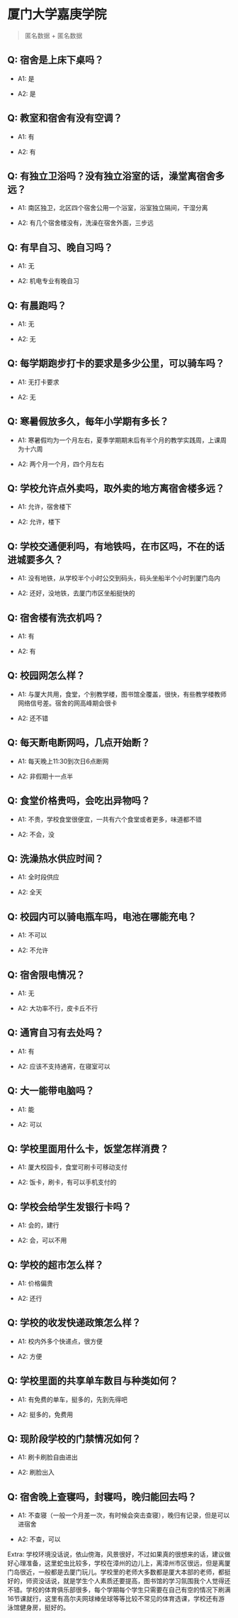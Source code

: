 # 厦门大学嘉庚学院

> 匿名数据 + 匿名数据

## Q: 宿舍是上床下桌吗？

- A1: 是

- A2: 是

## Q: 教室和宿舍有没有空调？

- A1: 有

- A2: 有

## Q: 有独立卫浴吗？没有独立浴室的话，澡堂离宿舍多远？

- A1: 南区独卫，北区四个宿舍公用一个浴室，浴室独立隔间，干湿分离

- A2: 有几个宿舍楼没有，洗澡在宿舍外面，三步远

## Q: 有早自习、晚自习吗？

- A1: 无

- A2: 机电专业有晚自习

## Q: 有晨跑吗？

- A1: 无

- A2: 无

## Q: 每学期跑步打卡的要求是多少公里，可以骑车吗？

- A1: 无打卡要求

- A2: 无

## Q: 寒暑假放多久，每年小学期有多长？

- A1: 寒暑假均为一个月左右，夏季学期期末后有半个月的教学实践周，上课周为十六周

- A2: 两个月一个月，四个月左右

## Q: 学校允许点外卖吗，取外卖的地方离宿舍楼多远？

- A1: 允许，宿舍楼下

- A2: 允许，楼下

## Q: 学校交通便利吗，有地铁吗，在市区吗，不在的话进城要多久？

- A1: 没有地铁，从学校半个小时公交到码头，码头坐船半个小时到厦门岛内

- A2: 还好，没地铁，去厦门市区坐船挺快的

## Q: 宿舍楼有洗衣机吗？

- A1: 有

- A2: 有

## Q: 校园网怎么样？

- A1: 与厦大共用，食堂，个别教学楼，图书馆全覆盖，很快，有些教学楼教师网络信号差。宿舍的网高峰期会很卡

- A2: 还不错

## Q: 每天断电断网吗，几点开始断？

- A1: 每天晚上11:30到次日6点断网

- A2: 非假期十一点半

## Q: 食堂价格贵吗，会吃出异物吗？

- A1: 不贵，学校食堂很便宜，一共有六个食堂或者更多，味道都不错

- A2: 不会，没

## Q: 洗澡热水供应时间？

- A1: 全时段供应

- A2: 全天

## Q: 校园内可以骑电瓶车吗，电池在哪能充电？

- A1: 不可以

- A2: 不允许

## Q: 宿舍限电情况？

- A1: 无

- A2: 大功率不行，皮卡丘不行

## Q: 通宵自习有去处吗？

- A1: 有

- A2: 应该不支持通宵，在寝室可以

## Q: 大一能带电脑吗？

- A1: 能

- A2: 可以

## Q: 学校里面用什么卡，饭堂怎样消费？

- A1: 厦大校园卡，食堂可刷卡可移动支付

- A2: 饭卡，刷卡，有可以手机支付的

## Q: 学校会给学生发银行卡吗？

- A1: 会的，建行

- A2: 会，可以不用

## Q: 学校的超市怎么样？

- A1: 价格偏贵

- A2: 还行

## Q: 学校的收发快递政策怎么样？

- A1: 校内外多个快递点，很方便

- A2: 方便

## Q: 学校里面的共享单车数目与种类如何？

- A1: 有免费的单车，挺多的，先到先得吧

- A2: 挺多的，免费用

## Q: 现阶段学校的门禁情况如何？

- A1: 刷卡刷脸自由进出

- A2: 刷脸出入

## Q: 宿舍晚上查寝吗，封寝吗，晚归能回去吗？

- A1: 不查寝（一般一个月差一次，有时候会突击查寝），晚归有记录，但是可以进宿舍

- A2: 不查，可以

Extra: 学校环境没话说，依山傍海，风景很好，不过如果真的很想来的话，建议做好心理准备，这里蛇虫比较多，学校在漳州的边儿上，离漳州市区很远，但是离厦门岛很近，一般都是去厦门玩儿。学校里的老师大多数都是厦大本部的老师，都挺好的，师资没话说，就是学生个人素质还要提高，图书馆的学习氛围我个人觉得还不错。学校的体育俱乐部很多，每个学期每个学生只需要在自己有空的情况下刷满16节课就行，这里有高尔夫网球棒垒球等等比较不常见的体育选课，学校还有游泳馆健身房，挺好的。